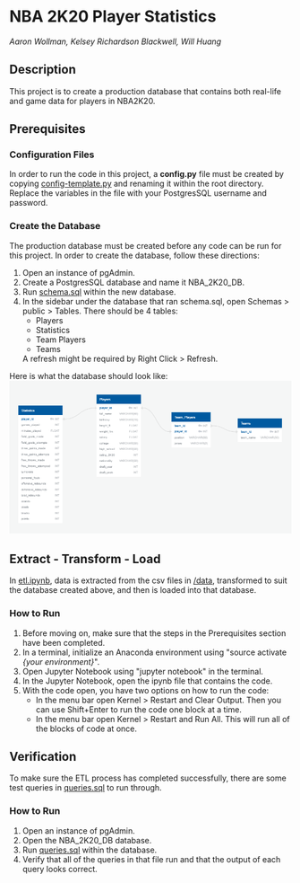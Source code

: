# NBA 2K20 Player Statistics
<em>Aaron Wollman, Kelsey Richardson Blackwell, Will Huang</em>

## Description
This project is to create a production database that contains both real-life and game data for players in NBA2K20.

## Prerequisites
### Configuration Files
In order to run the code in this project, a <b>config.<span></span>py</b> file must be created by copying [config-template.py](config-template.py) and renaming it within the root directory. Replace the variables in the file with your PostgresSQL username and password.


### Create the Database
The production database must be created before any code can be run for this project.
In order to create the database, follow these directions:
<ol>
	<li>
		Open an instance of pgAdmin.
	</li>
	<li>
		Create a PostgresSQL database and name it NBA_2K20_DB.
	</li>
    <li>
        Run <a href="database/schema.sql">schema.sql</a> within the new database.
    </li>
	<li>
		In the sidebar under the database that ran schema.sql, open Schemas > public > Tables.
		There should be 4 tables:
        <ul>
            <li>Players</li>
            <li>Statistics</li>
            <li>Team Players</li>
            <li>Teams</li>
        </ul>
         A refresh might be required by Right Click > Refresh.
	</li>
</ol>

Here is what the database should look like:
![[schema-diagram.png](database/schema-diagram.PNG)](database/schema-diagram.PNG)

## Extract - Transform - Load
In [etl.ipynb](etl.ipynb), data is extracted from the csv files in [/data](/data), transformed to suit the database created above, and then is loaded into that database.

### How to Run
<ol>
      <li>Before moving on, make sure that the steps in the Prerequisites section have been completed.</li>
	  <li>In a terminal, initialize an Anaconda environment using "source activate <i>{your environment}</i>".</li>
	  <li>Open Jupyter Notebook using "jupyter notebook" in the terminal.</li>
	  <li>In the Jupyter Notebook, open the ipynb file that contains the code.</li>
	  <li>
	    With the code open, you have two options on how to run the code:
	    <ul>
	      <li>
		In the menu bar open Kernel > Restart and Clear Output.  Then you can use Shift+Enter to run the code one block at a time.
	      </li>
	      <li>In the menu bar open Kernel > Restart and Run All.  This will run all of the blocks of code at once.</li>
	    </ul>
	  </li>
</ol>

## Verification
To make sure the ETL process has completed successfully, there are some test queries in [queries.sql](database/queries.sql) to run through.

### How to Run
<ol>
	<li>
		Open an instance of pgAdmin.
	</li>
	<li>
		Open the NBA_2K20_DB database.
	</li>
    <li>
        Run <a href="database/queries.sql">queries.sql</a> within the database.
    </li>
    <li>
        Verify that all of the queries in that file run and that the output of each query looks correct.
    </li>
</ol>
